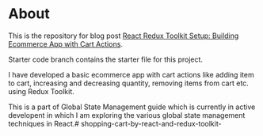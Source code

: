 # About
This is the repository for blog post [React Redux Toolkit Setup: Building Ecommerce App with Cart Actions](https://everythingcs.dev/blog/react-ecommerce-cart-actions-global-state-redux-toolkit/).

Starter code branch contains the starter file for this project.

I have developed a basic ecommerce app with cart actions like adding item to cart, increasing and decreasing quantity, removing items from cart etc. using Redux Toolkit.

This is a part of Global State Management guide which is currently in active developent in which I am exploring the various global state management techniques in React.# shopping-cart-by-react-and-redux-toolkit-
